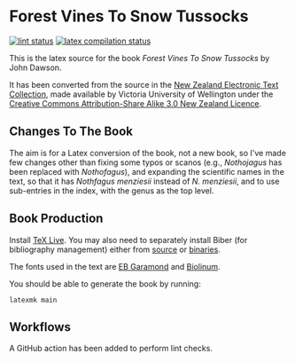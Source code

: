 # Forest Vines To Snow Tussocks

[![lint status](https://github.com/drinckes/forestvinestosnowtussocks/workflows/Super-Linter/badge.svg)](https://github.com/drinckes/forestvinestosnowtussocks/actions?query=workflow%3ASuper-Linter)
[![latex compilation status](https://github.com/drinckes/forestvinestosnowtussocks/workflows/Compile-LateX/badge.svg)](https://github.com/drinckes/forestvinestosnowtussocks/actions?query=workflow%3ACompile-LateX)

This is the latex source for the book *Forest Vines To Snow Tussocks* by John Dawson.

It has been converted from the source in the [New Zealand Electronic Text Collection](http://nzetc.victoria.ac.nz/tm/scholarly/tei-DawFore.html), made available by Victoria University of Wellington under the [Creative Commons Attribution-Share Alike 3.0 New Zealand Licence](http://nzetc.victoria.ac.nz/tm/scholarly/tei-NZETC-About-copyright.html#ccbysa).

## Changes To The Book

The aim is for a Latex conversion of the book, not a new book, so I've made few changes other than fixing some typos or scanos (e.g., *Nothojagus* has been replaced with *Nothofagus*), and expanding the scientific names in the text, so that it has *Nothfagus menziesii* instead of *N. menziesii*, and to use sub-entries in the index, with the genus as the top level.

## Book Production

Install [TeX Live](https://www.tug.org/texlive/). You may also need to separately install Biber
(for bibliography management) either from [source](https://github.com/plk/biber) or
[binaries](https://sourceforge.net/projects/biblatex-biber/files/biblatex-biber/current/binaries/).

The fonts used in the text are [EB Garamond](https://www.ctan.org/pkg/ebgaramond) and
[Biolinum](https://www.ctan.org/pkg/libertine).

You should be able to generate the book by running:

```shell
latexmk main
```

## Workflows

A GitHub action has been added to perform lint checks.
